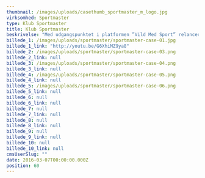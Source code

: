```yaml
---
thumbnail: /images/uploads/casethumb_sportmaster_m_logo.jpg
virksomhed: Sportmaster
type: Klub Sportmaster
title: Klub Sportmaster
beskrivelse: "Med udgangspunktet i platformen ”Vild Med Sport” relancerede vi SPORTMASTERs kundeklub med nye relevante fordele, som blev aktiveret og visualiseret gennem forskellige sportsdiscipliner. Gennem individualiserede nyhedsbreve, POS-materialer i butik, involverende aktiviteter på facebook og Instagram samt husstandsomdelte kataloger kom sportspassionen til at leve på samtlige platforme. Og resultatet var vildt. Relanceringen af klubben har betydet, at rekrutteringen af nye medlemmer er steget med 72 % sammenlignet med samme periode sidste år. Samtidig er loyaliteten og omsætningen steget stærkt."
billede_1: /images/uploads/sportmaster/sportmaster-case-01.jpg
billede_1_link: "http://youtu.be/G6XhiMZ9ya8"
billede_2: /images/uploads/sportmaster/sportmaster-case-03.png
billede_2_link: null
billede_3: /images/uploads/sportmaster/sportmaster-case-04.png
billede_3_link: null
billede_4: /images/uploads/sportmaster/sportmaster-case-05.png
billede_4_link: null
billede_5: /images/uploads/sportmaster/sportmaster-case-06.png
billede_5_link: null
billede_6: null
billede_6_link: null
billede_7: null
billede_7_link: null
billede_8: null
billede_8_link: null
billede_9: null
billede_9_link: null
billede_10: null
billede_10_link: null
cmsUserSlug: ""
date: 2016-03-07T00:00:00.000Z
position: 60
---
```


